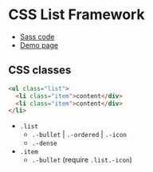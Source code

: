 # CSS List Framework

- [Sass code](https://github.com/shikakun/css-list-framework/blob/master/src/styles/_list.scss)
- [Demo page](https://shikakun.github.com/css-list-framework/)

## CSS classes

```html
<ul class="list">
  <li class="item">content</div>
  <li class="item">content</div>
</li>
```

- `.list`
    - `.-bullet` | `.-ordered` | `.-icon`
    - `.-dense`
- `.item`
    - `.-bullet` (require `.list.-icon`)
